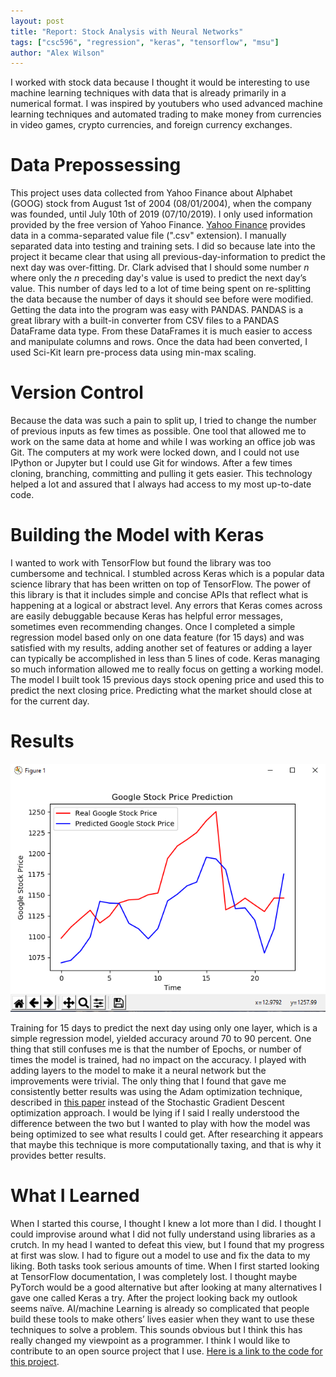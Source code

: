 ```yaml
---
layout: post
title: "Report: Stock Analysis with Neural Networks"
tags: ["csc596", "regression", "keras", "tensorflow", "msu"]
author: "Alex Wilson"
---
```


I worked with stock data because I thought it would be interesting to use machine learning techniques with data that is already primarily in a numerical format. I was inspired by youtubers who used advanced machine learning techniques and automated trading to make money from currencies in video games, crypto currencies, and foreign currency exchanges.

# Data Prepossessing

This project uses data collected from Yahoo Finance about Alphabet (GOOG) stock from August 1st of 2004 (08/01/2004), when the company was founded, until July 10th of 2019 (07/10/2019). I only used information provided by the free version of Yahoo Finance. [Yahoo Finance](https://www.yahoo.com/finance) provides data in a comma-separated value file (".csv" extension). I manually separated data into testing and training sets. I did so because late into the project it became clear that using all previous-day-information to predict the next day was over-fitting. Dr. Clark advised that I should some number <i>n</i> where only the <i>n</i> preceding day's value is used to predict the next day’s value. This number of days led to a lot of time being spent on re-splitting the data because the number of days it should see before were modified. Getting the data into the program was easy with PANDAS. PANDAS is a great library with a built-in converter from CSV files to a PANDAS DataFrame data type. From these DataFrames it is much easier to access and manipulate columns and rows. Once the data had been converted, I used Sci-Kit learn pre-process data using min-max scaling.

# Version Control

Because the data was such a pain to split up, I tried to change the number of previous inputs as few times as possible. One tool that allowed me to work on the same data at home and while I was working an office job was Git. The computers at my work were locked down, and I could not use IPython or Jupyter but I could use Git for windows. After a few times cloning, branching, committing and pulling it gets easier. This technology helped a lot and assured that I always had access to my most up-to-date code.

# Building the Model with Keras

I wanted to work with TensorFlow but found the library was too cumbersome and technical. I stumbled across Keras which is a popular data science library that has been written on top of TensorFlow. The power of this library is that it includes simple and concise APIs that reflect what is happening at a logical or abstract level. Any errors that Keras comes across are easily debuggable because Keras has helpful error messages, sometimes even recommending changes. Once I completed a simple regression model based only on one data feature (for 15 days) and was satisfied with my results, adding another set of features or adding a layer can typically be accomplished in less than 5 lines of code. Keras managing so much information allowed me to really focus on getting a working model. The model I built took 15 previous days stock opening price and used this to predict the next closing price. Predicting what the market should close at for the current day.

# Results

![Predicted and Real Stock Price in Dollars vs Time in Days](/assets/2019-08-16-report-stock-analysis/StockGraph.png)

Training for 15 days to predict the next day using only one layer, which is a simple regression model, yielded accuracy around 70 to 90 percent. One thing that still confuses me is that the number of Epochs, or number of times the model is trained, had no impact on the accuracy. I played with adding layers to the model to make it a neural network but the improvements were trivial. The only thing that I found that gave me consistently better results was using the Adam optimization technique, described in [this paper](https://arxiv.org/abs/1412.6980v8) instead of the Stochastic Gradient Descent optimization approach. I would be lying if I said I really understood the difference between the two but I wanted to play with how the model was being optimized to see what results I could get. After researching it appears that maybe this technique is more computationally taxing, and that is why it provides better results.

# What I Learned

When I started this course, I thought I knew a lot more than I did. I thought I could improvise around what I did not fully understand using libraries as a crutch. In my head I wanted to defeat this view, but I found that my progress at first was slow. I had to figure out a model to use and fix the data to my liking. Both tasks took serious amounts of time. When I first started looking at TensorFlow documentation, I was completely lost. I thought maybe PyTorch would be a good alternative but after looking at many alternatives I gave one called Keras a try. After the project looking back my outlook seems naïve. AI/machine Learning is already so complicated that people build these tools to make others’ lives easier when they want to use these techniques to solve a problem. This sounds obvious but I think this has really changed my viewpoint as a programmer. I think I would like to contribute to an open source project that I use. [Here is a link to the code for this project](https://github.com/Alex-Wilson/NeVo).

